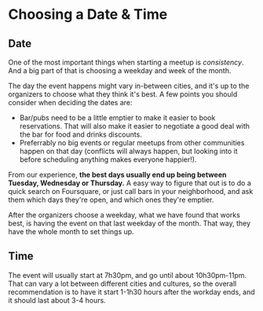 # Choosing a Date & Time

## Date

One of the most important things when starting a meetup is *consistency*. And a big part of that is choosing a weekday and week of the month.

The day the event happens might vary in-between cities, and it's up to the organizers to choose what they think it's best. A few points you should consider when deciding the dates are:

- Bar/pubs need to be a little emptier to make it easier to book reservations. That will also make it easier to negotiate a good deal with the bar for food and drinks discounts.
- Preferrably no big events or regular meetups from other communities happen on that day (conflicts will always happen, but looking into it before scheduling anything makes everyone happier!).

From our experience, **the best days usually end up being between Tuesday, Wednesday or Thursday.** A easy way to figure that out is to do a quick search on Foursquare, or just call bars in your neighborhood, and ask them which days they're open, and which ones they're emptier.

After the organizers choose a weekday, what we have found that works best, is having the event on that last weekday of the month. That way, they have the whole month to set things up.

## Time

The event will usually start at 7h30pm, and go until about 10h30pm-11pm. That can vary a lot between different cities and cultures, so the overall recommendation is to have it start 1-1h30 hours after the workday ends, and it should last about 3-4 hours.